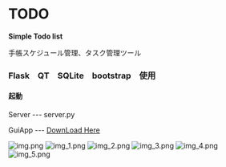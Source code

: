 
# TODO

**Simple Todo list**

手帳スケジュール管理、タスク管理ツール

### Flask　QT　SQLite　bootstrap　使用

#### 起動
Server --- server.py

GuiApp --- [DownLoad Here](https://github.com/Wedjat98/ToDoListAPP/releases/tag/alpha)


![img.png](img.png)
![img_1.png](img_1.png)
![img_2.png](img_2.png)
![img_3.png](img_3.png)
![img_4.png](img_4.png)
![img_5.png](img_5.png)